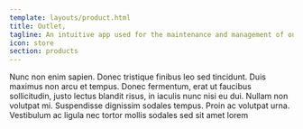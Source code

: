 ```yaml
---
template: layouts/product.html
title: Outlet,
tagline: An intuitive app used for the maintenance and management of outlet, territory, region and area information
icon: store
section: products
---
```


Nunc non enim sapien. Donec tristique finibus leo sed tincidunt. Duis maximus non arcu et tempus. Donec fermentum, erat ut faucibus sollicitudin, justo lectus blandit risus, in iaculis nunc nisi eu dui. Nullam non volutpat mi. Suspendisse dignissim sodales tempus. Proin ac volutpat urna. Vestibulum ac ligula nec tortor mollis sodales sed sit amet lorem
